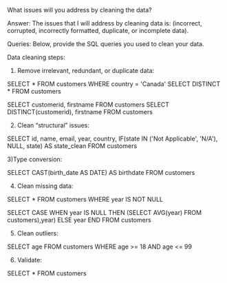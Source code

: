 What issues will you address by cleaning the data?

Answer: The issues that I will address by cleaning data is: (incorrect, corrupted, incorrectly formatted, duplicate, or incomplete data).


Queries:
Below, provide the SQL queries you used to clean your data.




Data cleaning steps:

1) Remove irrelevant, redundant, or duplicate data:

SELECT * FROM customers WHERE country = 'Canada'
SELECT DISTINCT * FROM customers

SELECT customerid, firstname FROM customers
SELECT DISTINCT(customerid), firstname FROM customers

2) Clean “structural” issues:

SELECT id, name, email, year, country,
IF(state IN ('Not Applicable', 'N/A'), NULL, state) AS state_clean
FROM customers

3)Type conversion:

SELECT CAST(birth_date AS DATE) AS birthdate FROM customers

4) Clean missing data:

SELECT * FROM customers WHERE year IS NOT NULL


SELECT
CASE
WHEN year IS NULL THEN (SELECT AVG(year) FROM customers),year)
ELSE year
END
FROM customers

5) Clean outliers:

SELECT age FROM customers WHERE age >= 18 AND age <= 99

6) Validate:

SELECT * FROM customers
